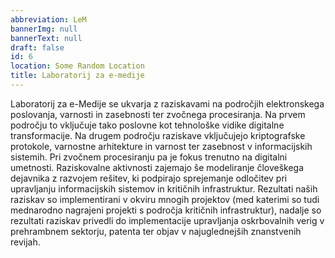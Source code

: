 ```yaml
---
abbreviation: LeM
bannerImg: null
bannerText: null
draft: false
id: 6
location: Some Random Location
title: Laboratorij za e-medije
---
```


Laboratorij za e-Medije se ukvarja z raziskavami na področjih elektronskega poslovanja, varnosti in zasebnosti ter zvočnega procesiranja. Na prvem področju to vključuje tako poslovne kot tehnološke vidike digitalne transformacije. Na drugem področju raziskave vključujejo kriptografske protokole, varnostne arhitekture in varnost ter zasebnost v informacijskih sistemih. Pri zvočnem procesiranju pa je fokus trenutno na digitalni umetnosti. Raziskovalne aktivnosti zajemajo še modeliranje človeškega dejavnika z razvojem rešitev, ki podpirajo sprejemanje odločitev pri upravljanju informacijskih sistemov in kritičnih infrastruktur. Rezultati naših raziskav so implementirani v okviru mnogih projektov (med katerimi so tudi mednarodno nagrajeni projekti s področja kritičnih infrastruktur), nadalje so rezultati raziskav privedli do implementacije upravljanja oskrbovalnih verig v prehrambnem sektorju, patenta ter objav v najuglednejših znanstvenih revijah.